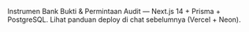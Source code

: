 Instrumen Bank Bukti & Permintaan Audit — Next.js 14 + Prisma + PostgreSQL.
Lihat panduan deploy di chat sebelumnya (Vercel + Neon).

